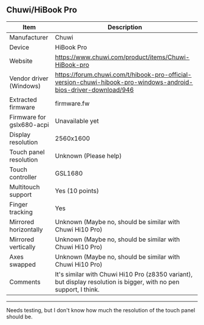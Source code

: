 Chuwi/HiBook Pro
--------------------------------------
| Item                      | Description |
|---------------------------|-------------|
| Manufacturer              | Chuwi       |
| Device                    | HiBook Pro  |
| Website                   | https://www.chuwi.com/product/items/Chuwi-HiBook-pro |
| Vendor driver (Windows)   | https://forum.chuwi.com/t/hibook-pro-official-version-chuwi-hibook-pro-windows-android-bios-driver-download/946 |
| Extracted firmware        | firmware.fw |
| Firmware for gslx680-acpi | Unavailable yet |
| Display resolution        | 2560x1600   |
| Touch panel resolution    | Unknown (Please help) |
| Touch controller          | GSL1680     |
| Multitouch support        | Yes (10 points) |
| Finger tracking           | Yes         |
| Mirrored horizontally     | Unknown (Maybe no, should be similar with Chuwi Hi10 Pro) |
| Mirrored vertically       | Unknown (Maybe no, should be similar with Chuwi Hi10 Pro) |
| Axes swapped              | Unknown (Maybe no, should be similar with Chuwi Hi10 Pro) |
| Comments                  | It's similar with Chuwi Hi10 Pro (z8350 variant), but display resolution is bigger, with no pen support, I think. |
--------------------------------------
Needs testing, but I don't know how much the resolution of the touch panel should be.
